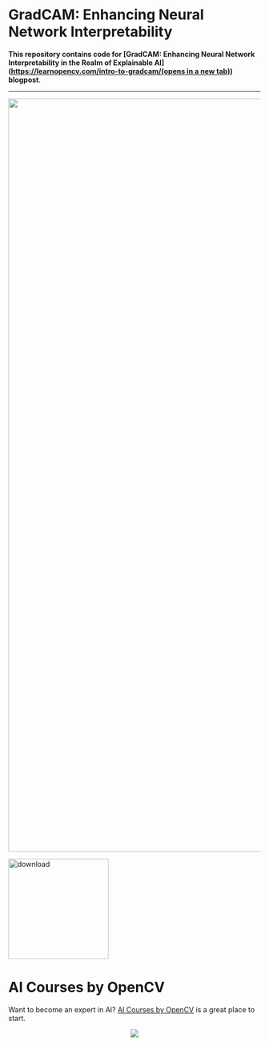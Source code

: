# GradCAM: Enhancing Neural Network Interpretability

**This repository contains code for [GradCAM: Enhancing Neural Network Interpretability in the Realm of Explainable AI]([https://learnopencv.com/intro-to-gradcam/(opens in a new tab)](https://learnopencv.com/?p=52432)) blogpost**.

---

<img src = "https://learnopencv.com/wp-content/uploads/2023/12/GradCAM-Blogpost-Github.png" width=1500>

[<img src="https://learnopencv.com/wp-content/uploads/2022/07/download-button-e1657285155454.png" alt="download" width="200">](https://www.dropbox.com/scl/fo/3p3sg5fnvhrvi9vp00i0w/h?rlkey=1x01uz5o7esex7p6c8r534iyn&dl=1)



# AI Courses by OpenCV

Want to become an expert in AI? [AI Courses by OpenCV](https://opencv.org/courses/) is a great place to start. 

<a href="https://opencv.org/courses/">

<p align="center"> 
<img src="https://learnopencv.com/wp-content/uploads/2023/01/AI-Courses-By-OpenCV-Github.png">
</p>
</a>

